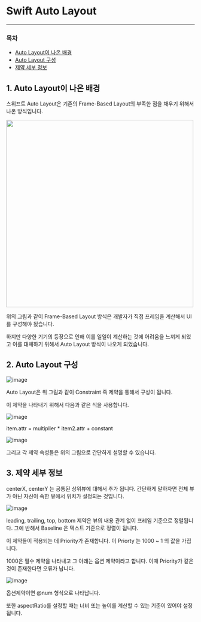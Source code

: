 # **Swift Auto Layout**
 ---
 
### 목차
- [Auto Layout이 나온 배경](#1.Auto_Layout이_나온_배경)
- [Auto Layout 구성](#2.Auto_Layout_구성)
- [제약 세부 정보](#3._제약_세부_정보)

## 1. Auto Layout이 나온 배경 

스위프트 Auto Layout은 기존의 Frame-Based Layout의 부족한 점을 채우기 위해서 나온 방식입니다.

<img src = "https://user-images.githubusercontent.com/76652929/126069543-37f9975c-eb3d-43f1-90eb-dd2a3369e1c3.png" align="center" height= "500px" width="500px" >


위의 그림과 같이 Frame-Based Layout 방식은 개발자가 직접 프레임을 계산해서 UI를 구성해야 됬습니다. 

하지만 다양한 기기의 등장으로 인해 이를 일일이 계산하는 것에 어려움을 느끼게 되었고 이를 대체하기 위해서 Auto Layout 방식이 나오게 되었습니다. 


## 2. Auto Layout 구성

![image](https://user-images.githubusercontent.com/76652929/126069685-a64c49f4-a2c6-48a5-ba8e-12d66e22d198.png)

Auto Layout은 위 그림과 같이 Constraint 즉 제약을 통해서 구성이 됩니다. 

이 제약을 나타내기 위해서 다음과 같은 식을 사용합니다.

![image](https://user-images.githubusercontent.com/76652929/126069934-bccdd335-17e9-4acc-a69f-ef68b96bf2f9.png)


item.attr = multiplier * item2.attr + constant 


![image](https://user-images.githubusercontent.com/76652929/126069819-1bfd6f5f-bcbe-48bd-ab42-e030087474b9.png)

그리고 각 제약 속성들은 위의 그림으로 간단하게 설명할 수 있습니다. 


## 3. 제약 세부 정보

centerX, centerY 는 공통된 상위뷰에 대해서 추가 됩니다. 간단하게 말하자면 전체 뷰가 아닌 자신이 속한 뷰에서 위치가 설정되는 것입니다.  

![image](https://user-images.githubusercontent.com/76652929/126070231-cee80d18-4561-4c68-8fc1-863fc01fef86.png)

leading, trailing, top, bottom 제약은 뷰의 내용 관계 없이 프레임 기준으로 정렬됩니다. 그에 반해서 Baseline 은 텍스트 기준으로 정렬이 됩니다.

이 제약들이 적용되는 데 Priority가 존재합니다. 이 Priorty 는 1000 ~ 1 의 값을 가집니다. 

1000은 필수 제약을 나타내고 그 아래는 옵션 제약이라고 합니다. 이때 Priority가 같은 것이 존재한다면 오류가 납니다. 

![image](https://user-images.githubusercontent.com/76652929/126070401-0856990d-c74a-46db-a1e3-939df1c68949.png)


옵션제약이면 @num 형식으로 나타납니다. 

또한 aspectRatio를 설정할 때는 너비 또는 높이를 계산할 수 있는 기준이 있어야 설정됩니다. 

